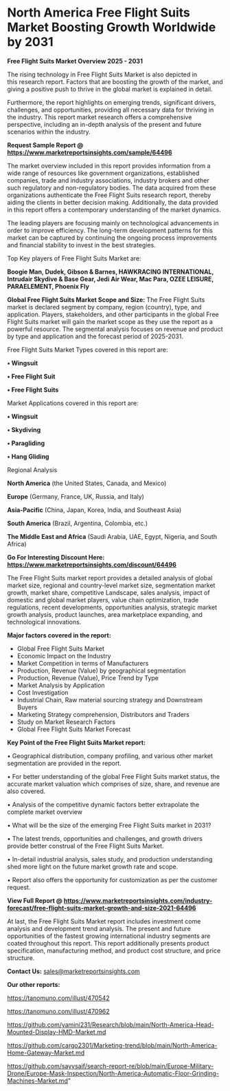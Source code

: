 # North America Free Flight Suits Market Boosting Growth Worldwide by 2031

<Strong> Free Flight Suits Market Overview 2025 - 2031</strong>

The rising technology in Free Flight Suits Market is also depicted in this research report. Factors that are boosting the growth of the market, and giving a positive push to thrive in the global market is explained in detail.

Furthermore, the report highlights on emerging trends, significant drivers, challenges, and opportunities, providing all necessary data for thriving in the industry. This report market research offers a comprehensive perspective, including an in-depth analysis of the present and future scenarios within the industry.

<strong>Request Sample Report @ <a href=https://www.marketreportsinsights.com/sample/64496>https://www.marketreportsinsights.com/sample/64496</a></strong>

The market overview included in this report provides information from a wide range of resources like government organizations, established companies, trade and industry associations, industry brokers and other such regulatory and non-regulatory bodies. The data acquired from these organizations authenticate the Free Flight Suits research report, thereby aiding the clients in better decision making. Additionally, the data provided in this report offers a contemporary understanding of the market dynamics.

The leading players are focusing mainly on technological advancements in order to improve efficiency. The long-term development patterns for this market can be captured by continuing the ongoing process improvements and financial stability to invest in the best strategies.

Top Key players of Free Flight Suits Market are:

<strong>Boogie Man, Dudek, Gibson & Barnes, HAWKRACING INTERNATIONAL, Intrudair Skydive & Base Gear, Jedi Air Wear, Mac Para, OZEE LEISURE, PARAELEMENT, Phoenix Fly</strong>

<strong><b>Global Free Flight Suits Market Scope and Size:</b></strong>
The Free Flight Suits market is declared segment by company, region (country), type, and application. Players, stakeholders, and other participants in the global Free Flight Suits market will gain the market scope as they use the report as a powerful resource. The segmental analysis focuses on revenue and product by type and application and the forecast period of 2025-2031.

Free Flight Suits Market Types covered in this report are:

<strong>• Wingsuit

• Free Flight Suit

• Free Flight Suits</strong>

Market Applications covered in this report are:

<strong>• Wingsuit

• Skydiving

• Paragliding

• Hang Gliding</strong> 

Regional Analysis

<strong>North America</strong> (the United States, Canada, and Mexico)

<strong>Europe</strong> (Germany, France, UK, Russia, and Italy)

<strong>Asia-Pacific</strong> (China, Japan, Korea, India, and Southeast Asia)

<strong>South America</strong> (Brazil, Argentina, Colombia, etc.)

<strong>The Middle East and Africa</strong> (Saudi Arabia, UAE, Egypt, Nigeria, and South Africa)

<strong>Go For Interesting Discount Here: <a href=https://www.marketreportsinsights.com/discount/64496>https://www.marketreportsinsights.com/discount/64496</a></strong>

The Free Flight Suits market report provides a detailed analysis of global market size, regional and country-level market size, segmentation market growth, market share, competitive Landscape, sales analysis, impact of domestic and global market players, value chain optimization, trade regulations, recent developments, opportunities analysis, strategic market growth analysis, product launches, area marketplace expanding, and technological innovations.

<strong><b>Major factors covered in the report:</b></strong>
<ul>
  <li>Global Free Flight Suits Market </li>
  <li>Economic Impact on the Industry</li>
  <li>Market Competition in terms of Manufacturers</li>
  <li>Production, Revenue (Value) by geographical segmentation</li>
  <li>Production, Revenue (Value), Price Trend by Type</li>
  <li>Market Analysis by Application</li>
  <li>Cost Investigation</li>
  <li>Industrial Chain, Raw material sourcing strategy and Downstream Buyers</li>
  <li>Marketing Strategy comprehension, Distributors and Traders</li>
  <li>Study on Market Research Factors</li>
  <li>Global Free Flight Suits Market Forecast</li>
</ul>

<strong><b>Key Point of the Free Flight Suits Market report:</b></strong>

• Geographical distribution, company profiling, and various other market segmentation are provided in the report.

• For better understanding of the global Free Flight Suits market status, the accurate market valuation which comprises of size, share, and revenue are also covered.

• Analysis of the competitive dynamic factors better extrapolate the complete market overview

• What will be the size of the emerging Free Flight Suits market in 2031?

• The latest trends, opportunities and challenges, and growth drivers provide better construal of the Free Flight Suits Market.

• In-detail industrial analysis, sales study, and production understanding shed more light on the future market growth rate and scope.

• Report also offers the opportunity for customization as per the customer request.

<strong><b>View Full Report @ <a href=https://www.marketreportsinsights.com/industry-forecast/free-flight-suits-market-growth-and-size-2021-64496>https://www.marketreportsinsights.com/industry-forecast/free-flight-suits-market-growth-and-size-2021-64496</a></b></strong>


At last, the Free Flight Suits Market report includes investment come analysis and development trend analysis. The present and future opportunities of the fastest growing international industry segments are coated throughout this report. This report additionally presents product specification, manufacturing method, and product cost structure, and price structure.

<strong>Contact Us:</strong>
sales@marketreportsinsights.com

<strong>Our other reports:</strong>

<a href=https://tanomuno.com/illust/470542>https://tanomuno.com/illust/470542</a>

<a href=https://tanomuno.com/illust/470962>https://tanomuno.com/illust/470962</a>

<a href=https://github.com/yamini231/Research/blob/main/North-America-Head-Mounted-Display-HMD-Market.md>https://github.com/yamini231/Research/blob/main/North-America-Head-Mounted-Display-HMD-Market.md</a>

<a href=https://github.com/cargo2301/Marketing-trend/blob/main/North-America-Home-Gateway-Market.md>https://github.com/cargo2301/Marketing-trend/blob/main/North-America-Home-Gateway-Market.md</a>

<a href=https://github.com/sayysaif/search-report-re/blob/main/Europe-Military-Drone/Europe-Mask-Inspection/North-America-Automatic-Floor-Grinding-Machines-Market.md>https://github.com/sayysaif/search-report-re/blob/main/Europe-Military-Drone/Europe-Mask-Inspection/North-America-Automatic-Floor-Grinding-Machines-Market.md</a>"
